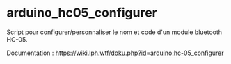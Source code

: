# arduino_hc05_configurer
Script pour configurer/personnaliser le nom et code d'un module bluetooth HC-05.

Documentation : 
https://wiki.lph.wtf/doku.php?id=arduino:hc-05_configurer
